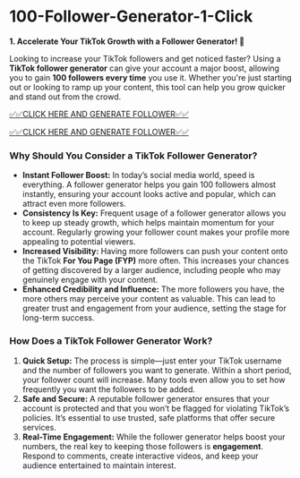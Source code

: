 # 100-Follower-Generator-1-Click

**1. Accelerate Your TikTok Growth with a Follower Generator! 🚀**

Looking to increase your TikTok followers and get noticed faster? Using a **TikTok follower generator** can give your account a major boost, allowing you to gain **100 followers every time** you use it. Whether you're just starting out or looking to ramp up your content, this tool can help you grow quicker and stand out from the crowd.

[✅✅CLICK HERE AND GENERATE FOLLOWER✅✅](https://shorturl.at/F4Fgq)

[✅✅CLICK HERE AND GENERATE FOLLOWER✅✅](https://shorturl.at/F4Fgq)



### Why Should You Consider a TikTok Follower Generator?

- **Instant Follower Boost:** In today’s social media world, speed is everything. A follower generator helps you gain 100 followers almost instantly, ensuring your account looks active and popular, which can attract even more followers.
- **Consistency Is Key:** Frequent usage of a follower generator allows you to keep up steady growth, which helps maintain momentum for your account. Regularly growing your follower count makes your profile more appealing to potential viewers.
- **Increased Visibility:** Having more followers can push your content onto the TikTok **For You Page (FYP)** more often. This increases your chances of getting discovered by a larger audience, including people who may genuinely engage with your content.
- **Enhanced Credibility and Influence:** The more followers you have, the more others may perceive your content as valuable. This can lead to greater trust and engagement from your audience, setting the stage for long-term success.

### How Does a TikTok Follower Generator Work?

1. **Quick Setup:** The process is simple—just enter your TikTok username and the number of followers you want to generate. Within a short period, your follower count will increase. Many tools even allow you to set how frequently you want the followers to be added.
2. **Safe and Secure:** A reputable follower generator ensures that your account is protected and that you won’t be flagged for violating TikTok’s policies. It’s essential to use trusted, safe platforms that offer secure services.
3. **Real-Time Engagement:** While the follower generator helps boost your numbers, the real key to keeping those followers is **engagement**. Respond to comments, create interactive videos, and keep your audience entertained to maintain interest.
